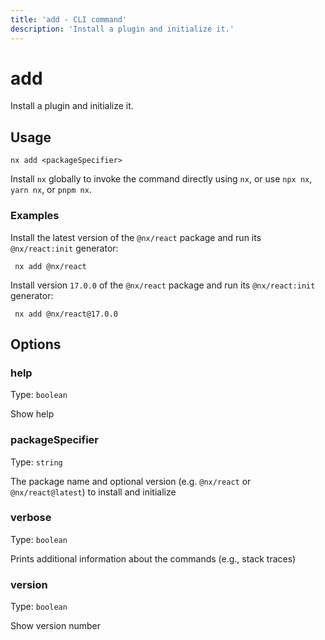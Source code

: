 ```yaml
---
title: 'add - CLI command'
description: 'Install a plugin and initialize it.'
---
```


# add

Install a plugin and initialize it.

## Usage

```shell
nx add <packageSpecifier>
```

Install `nx` globally to invoke the command directly using `nx`, or use `npx nx`, `yarn nx`, or `pnpm nx`.

### Examples

Install the latest version of the `@nx/react` package and run its `@nx/react:init` generator:

```shell
 nx add @nx/react
```

Install version `17.0.0` of the `@nx/react` package and run its `@nx/react:init` generator:

```shell
 nx add @nx/react@17.0.0
```

## Options

### help

Type: `boolean`

Show help

### packageSpecifier

Type: `string`

The package name and optional version (e.g. `@nx/react` or `@nx/react@latest`) to install and initialize

### verbose

Type: `boolean`

Prints additional information about the commands (e.g., stack traces)

### version

Type: `boolean`

Show version number

